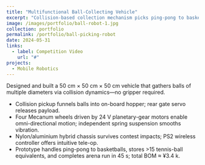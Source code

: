 ```yaml
---
title: "Multifunctional Ball-Collecting Vehicle"
excerpt: "Collision-based collection mechanism picks ping-pong to basketball-size balls; Mecanum drive, 24 V power, and suspension for agile contest performance."
image: /images/portfolio/ball-robot-1.jpg
collection: portfolio
permalink: /portfolio/ball-picking-robot
date: 2024-05-31
links:
  - label: Competition Video
    url: "#"
projects:
  - Mobile Robotics
---
```


Designed and built a 50 cm × 50 cm × 50 cm vehicle that gathers balls of multiple diameters via collision dynamics—no gripper required.

* Collision pickup funnels balls into on-board hopper; rear gate servo releases payload.
* Four Mecanum wheels driven by 24 V planetary-gear motors enable omni-directional motion; independent spring suspension smooths vibration.
* Nylon/aluminium hybrid chassis survives contest impacts; PS2 wireless controller offers intuitive tele-op.
* Prototype handles ping-pong to basketballs, stores >15 tennis-ball equivalents, and completes arena run in 45 s; total BOM ≈ ¥3.4 k. 